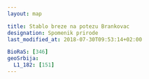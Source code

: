 ```yaml
---
layout: map

title: Stablo breze na potezu Brankovac
designation: Spomenik prirode
last_modified_at: 2018-07-30T09:53:14+02:00

BioRaS: [346]
geoSrbija:
  L1_182: [151]
---
```

